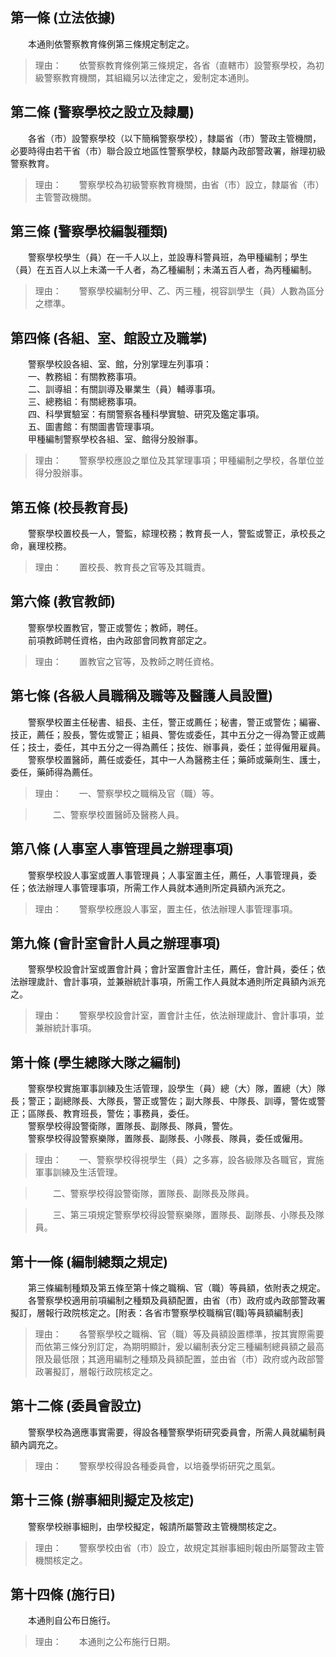 第一條 (立法依據)
-----------------
　　本通則依警察教育條例第三條規定制定之。  
> 理由：　　依警察教育條例第三條規定，各省（直轄市）設警察學校，為初級警察教育機關，其組織另以法律定之，爰制定本通則。



第二條 (警察學校之設立及隸屬)
-----------------------------
　　各省（市）設警察學校（以下簡稱警察學校），隸屬省（市）警政主管機關，必要時得由若干省（市）聯合設立地區性警察學校，隸屬內政部警政署，辦理初級警察教育。  
> 理由：　　警察學校為初級警察教育機關，由省（市）設立，隸屬省（市）主管警政機關。



第三條 (警察學校編製種類)
-------------------------
　　警察學校學生（員）在一千人以上，並設專科警員班，為甲種編制；學生（員）在五百人以上未滿一千人者，為乙種編制；未滿五百人者，為丙種編制。  
> 理由：　　警察學校編制分甲、乙、丙三種，視容訓學生（員）人數為區分之標準。



第四條 (各組、室、館設立及職掌)
-------------------------------
　　警察學校設各組、室、館，分別掌理左列事項：  
　　一、教務組：有關教務事項。  
　　二、訓導組：有關訓導及畢業生（員）輔導事項。  
　　三、總務組：有關總務事項。  
　　四、科學實驗室：有關警察各種科學實驗、研究及鑑定事項。  
　　五、圖書館：有關圖書管理事項。  
　　甲種編制警察學校各組、室、館得分股辦事。  
> 理由：　　警察學校應設之單位及其掌理事項；甲種編制之學校，各單位並得分股辦事。



第五條 (校長教育長)
-------------------
　　警察學校置校長一人，警監，綜理校務；教育長一人，警監或警正，承校長之命，襄理校務。  
> 理由：　　置校長、教育長之官等及其職責。



第六條 (教官教師)
-----------------
　　警察學校置教官，警正或警佐；教師，聘任。  
　　前項教師聘任資格，由內政部會同教育部定之。  
> 理由：　　置教官之官等，及教師之聘任資格。



第七條 (各級人員職稱及職等及醫護人員設置)
-----------------------------------------
　　警察學校置主任秘書、組長、主任，警正或薦任；秘書，警正或警佐；編審、技正，薦任；股長，警佐或警正；組員、警佐或委任，其中五分之一得為警正或薦任；技士，委任，其中五分之一得為薦任；技佐、辦事員，委任；並得僱用雇員。  
　　警察學校置醫師，薦任或委任，其中一人為醫務主任；藥師或藥劑生、護士，委任，藥師得為薦任。  
> 理由：　　一、警察學校之職稱及官（職）等。

> 　　二、警察學校置醫師及醫務人員。



第八條 (人事室人事管理員之辦理事項)
-----------------------------------
　　警察學校設人事室或置人事管理員；人事室置主任，薦任，人事管理員，委任；依法辦理人事管理事項，所需工作人員就本通則所定員額內派充之。  
> 理由：　　警察學校應設人事室，置主任，依法辦理人事管理事項。



第九條 (會計室會計人員之辦理事項)
---------------------------------
　　警察學校設會計室或置會計員；會計室置會計主任，薦任，會計員，委任；依法辦理歲計、會計事項，並兼辦統計事項，所需工作人員就本通則所定員額內派充之。  
> 理由：　　警察學校設會計室，置會計主任，依法辦理歲計、會計事項，並兼辦統計事項。



第十條 (學生總隊大隊之編制)
---------------------------
　　警察學校實施軍事訓練及生活管理，設學生（員）總（大）隊，置總（大）隊長；警正；副總隊長、大隊長，警正或警佐；副大隊長、中隊長、訓導，警佐或警正；區隊長、教育班長，警佐；事務員，委任。  
　　警察學校得設警衛隊，置隊長、副隊長、隊員，警佐。  
　　警察學校得設警察樂隊，置隊長、副隊長、小隊長、隊員，委任或僱用。  
> 理由：　　一、警察學校得視學生（員）之多寡，設各級隊及各職官，實施軍事訓練及生活管理。

> 　　二、警察學校得設警衛隊，置隊長、副隊長及隊員。

> 　　三、第三項規定警察學校得設警察樂隊，置隊長、副隊長、小隊長及隊員。



第十一條 (編制總類之規定)
-------------------------
　　第三條編制種類及第五條至第十條之職稱、官（職）等員額，依附表之規定。  
　　各警察學校適用前項編制之種類及員額配置，由省（市）政府或內政部警政署擬訂，層報行政院核定之。[附表：各省市警察學校職稱官(職)等員額編制表]  
> 理由：　　各警察學校之職稱、官（職）等及員額設置標準，按其實際需要而依第三條分別訂定，為期明顯計，爰以編制表分定三種編制總員額之最高限及最低限；其適用編制之種類及員額配置，並由省（市）政府或內政部警政署擬訂，層報行政院核定之。



第十二條 (委員會設立)
---------------------
　　警察學校為適應事實需要，得設各種警察學術研究委員會，所需人員就編制員額內調充之。  
> 理由：　　警察學校得設各種委員會，以培養學術研究之風氣。



第十三條 (辦事細則擬定及核定)
-----------------------------
　　警察學校辦事細則，由學校擬定，報請所屬警政主管機關核定之。  
> 理由：　　警察學校由省（市）設立，故規定其辦事細則報由所屬警政主管機關核定之。



第十四條 (施行日)
-----------------
　　本通則自公布日施行。  
> 理由：　　本通則之公布施行日期。